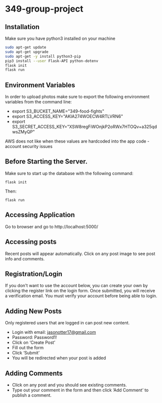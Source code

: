 # 349-group-project

## Installation
Make sure you have python3 installed on your machine

```bash
sudo apt-get update
sudo apt-get upgrade
sudo apt-get -y install python3-pip
pip3 install --user Flask-API python-dotenv
flask init
flask run
```
## Environment Variables
In order to upload photos make sure to export the following environment variables from the command line:
* export S3_BUCKET_NAME="349-food-fights"
* export S3_ACCESS_KEY="AKIA274WOECW4RTLVRN6"
* export S3_SECRET_ACCESS_KEY="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"

AWS does not like when these values are hardcoded into the app code - account security issues

## Before Starting the Server.
Make sure to start up the database with the following command:
```
flask init
```
Then:
```
flask run
```

## Accessing Application
Go to browser and go to http://localhost:5000/

## Accessing posts
Recent posts will appear automatically.
Click on any post image to see post info and comments.

## Registration/Login
If you don't want to use the account below, you can create your own by clicking
the register link on the login form. Once submitted, you will receive a verification email.
You must verify your account before being able to login.

## Adding New Posts
Only registered users that are logged in can post new content.
* Login with email: jasonotter17@gmail.com
* Password: Password1!
* Click on ‘Create Post’
* Fill out the form
* Click ‘Submit’
* You will be redirected when your post is added

## Adding Comments
* Click on any post and you should see existing comments.
* Type out your comment in the form and then click ‘Add Comment’ to publish a comment.
